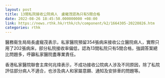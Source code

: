 ```yaml
---
layout: post
title: 13間私院接收公院病人　盧寵茂認為只有5間合格
date: 2022-08-26 18:45:50.000000000 +08:00
link: https://news.rthk.hk/rthk/ch/component/k2/1664305-20220826.htm
categories: rthk
---
```


醫務衞生局局長盧寵茂表示，私家醫院預留354張病床接收公立醫院病人，實際只用了202張病床，部分私院接收率偏低，認為13間私院只有5間合格，強調答案總比問題多，呼籲私家醫院盡專業責任。

香港私家醫院聯會主席何兆煒表示，不成功接收公院病人涉及不同原因，除了私院評估部分病人不適合，也涉及病人和家屬意願、通知及安排車的問題等。
